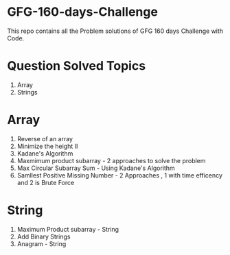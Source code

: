 # GFG-160-days-Challenge
This repo contains all the Problem solutions of GFG 160 days Challenge with Code.

# Question Solved Topics
1. Array
2. Strings

# Array
1. Reverse of an array
2. Minimize the height II
3. Kadane's Algorithm
4. Maxmimum product subarray - 2 approaches to solve the problem
5. Max Circular Subarray Sum - Using Kadane's Algorithm
6. Samllest Positive Missing Number - 2 Approaches , 1 with time efficency and 2 is Brute Force

# String
1. Maximum Product subarray - String
2. Add Binary Strings 
3. Anagram - String
